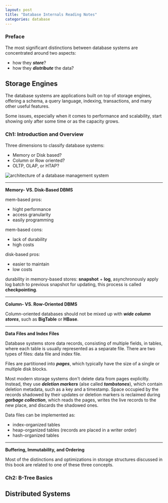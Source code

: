 ```yaml
---
layout: post
title: "Database Internals Reading Notes"
categories: database
---
```


### Preface

The most significant distinctions between database systems are concentrated around two aspects:
* how they **_store_**?
* how they **_distribute_** the data?

## Storage Engines

The database systems are applications built on top of storage engines, offering a schema, a query language, indexing, transactions, and many other useful features.

Some issues, especially when it comes to performance and scalability, start showing only after some time or as the capacity grows.

### Ch1: Introduction and Overview

Three dimensions to classify database systems:
* Memory or Disk based?
* Column or Row oriented?
* OLTP, OLAP, or HTAP?

![architecture of a database management system](/assets/2024-05-01-database_internals/figure1-1.png)

***
**Memory- VS. Disk-Based DBMS**

mem-based pros:
* hight performance
* access granularity
* easily programming

mem-based cons:
* lack of durability
* high costs

disk-based pros:
* easier to maintain
* low costs


durability in memory-based stores: **snapshot** + **log**, asynchronously apply log batch to previous snapshot for updating, this process is called **checkpointing**.

***
**Column- VS. Row-Oriented DBMS**

Column-oriented databases should not be mixed up with **_wide column stores_**, such as **BigTable** or **HBase**.

***
**Data Files and Index Files**

Database systems store data records, consisting of multiple fields, in tables, where each table is usually represented as a separate file. There are two types of files: data file and index file.

Files are partitioned into **_pages_**, which typically have the size of a single or multiple disk blocks.

Most modern storage systems don't delete data from pages explicitly. Instead, they use **_deletion markers_** (alse called **_tombstones_**), which contain deletion metadata, such as a key and a timestamp. Space occupied by the records shadowed by their updates or deletion markers is reclaimed during **_garbage collection_**, which reads the pages, writes the live records to the new place, and discards the shadowed ones.

Data files can be implemented as:
* index-organized tables
* heap-organized tables (records are placed in a writer order)
* hash-organized tables

***
**Buffering, Immutability, and Ordering**

Most of the distinctions and optimizations in storage structures discussed in this book are related to one of these three concepts.

### Ch2: B-Tree Basics

## Distributed Systems


